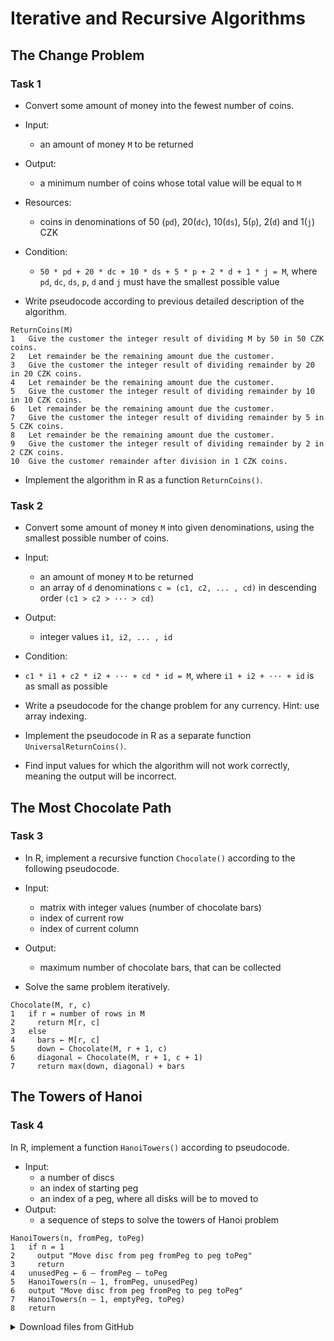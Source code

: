 # Iterative and Recursive Algorithms

## The Change Problem
### Task 1
 * Convert some amount of money into the fewest number of coins.

 * Input: 
   * an amount of money `M` to be returned
 * Output: 
   * a minimum number of coins whose total value will be equal to `M`

 * Resources: 
   * coins in denominations of 50 (`pd`), 20(`dc`), 10(`ds`), 5(`p`), 2(`d`) and 1(`j`) CZK
 * Condition: 
   * `50 * pd + 20 * dc + 10 * ds + 5 * p + 2 * d + 1 * j = M`, where `pd`, `dc`, `ds`, `p`, `d` and `j` must have the smallest possible value

 * Write pseudocode according to previous detailed description of the algorithm. 

```
ReturnCoins(M)
1   Give the customer the integer result of dividing M by 50 in 50 CZK coins.
2   Let remainder be the remaining amount due the customer.
3   Give the customer the integer result of dividing remainder by 20 in 20 CZK coins.
4   Let remainder be the remaining amount due the customer.
5   Give the customer the integer result of dividing remainder by 10 in 10 CZK coins.
6   Let remainder be the remaining amount due the customer.
7   Give the customer the integer result of dividing remainder by 5 in 5 CZK coins.
8   Let remainder be the remaining amount due the customer.
9   Give the customer the integer result of dividing remainder by 2 in 2 CZK coins.
10  Give the customer remainder after division in 1 CZK coins.
```
 * Implement the algorithm in R as a function `ReturnCoins()`.

### Task 2
 * Convert some amount of money `M` into given denominations, using the smallest possible number of coins.

 * Input: 
   * an amount of money `M` to be returned
   * an array of `d` denominations `c = (c1, c2, ... , cd)` in descending order `(c1 > c2 > ··· > cd)`
 * Output:
   * integer values `i1, i2, ... , id` 
 * Condition: 
  * `c1 * i1 + c2 * i2 + ··· + cd * id = M`, where `i1 + i2 + ··· + id` is as small as possible

 * Write a pseudocode for the change problem for any currency. Hint: use array indexing. 
 * Implement the pseudocode in R as a separate function `UniversalReturnCoins()`. 
 * Find input values for which the algorithm will not work correctly, meaning the output will be incorrect.

## The Most Chocolate Path
### Task 3
 * In R, implement a recursive function `Chocolate()` according to the following pseudocode.

 * Input:
   * matrix with integer values (number of chocolate bars)
   * index of current row
   * index of current column

 * Output:
   * maximum number of chocolate bars, that can be collected

 * Solve the same problem iteratively.

```
Chocolate(M, r, c)
1   if r = number of rows in M
2     return M[r, c]
3   else
4     bars ← M[r, c]
5     down ← Chocolate(M, r + 1, c)
6     diagonal ← Chocolate(M, r + 1, c + 1)
7     return max(down, diagonal) + bars
```

## The Towers of Hanoi
### Task 4
In R, implement a function `HanoiTowers()` according to pseudocode. 

* Input: 
  * a number of discs
  * an index of starting peg
  * an index of a peg, where all disks will be to moved to
* Output: 
  * a sequence of steps to solve the towers of Hanoi problem

```
HanoiTowers(n, fromPeg, toPeg)
1   if n = 1
2     output "Move disc from peg fromPeg to peg toPeg"
3     return
4   unusedPeg ← 6 – fromPeg – toPeg
5   HanoiTowers(n – 1, fromPeg, unusedPeg)
6   output "Move disc from peg fromPeg to peg toPeg"
7   HanoiTowers(n – 1, emptyPeg, toPeg)
8   return
```


<details>
<summary>Download files from GitHub</summary>
<details>
<summary>Basic Git settings</summary>

> * Configure the Git editor
> ```bash
> git config --global core.editor notepad
> ```
> * Configure your name and email address
> ```bash
> git config --global user.name "Zuzana Nova"
> git config --global user.email z.nova@vut.cz
> ```
> * Check current settings
> ```bash
> git config --global --list
> ```
>
</details>

* Create a fork on your GitHub account. 
  On the GitHub page of this repository find a <kbd>Fork</kbd> button in the upper right corner.
  
* Clone forked repository from your GitHub page to your computer:
```bash
git clone <fork repository address>
```
* In a local repository, set new remote for a project repository:
```bash
git remote add upstream https://github.com/mpa-prg/exercise_04.git
```

#### Send files to GitHub
Create a new commit and send new changes to your remote repository.
* Add file to a new commit.
```bash
git add <file_name>
```
* Create a new commit, enter commit message, save the file and close it.
```bash
git commit
```
* Send a new commit to your GitHub repository.
```bash
git push origin main
```

</details>